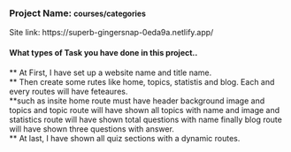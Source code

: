 <h3>Project Name: <small>courses/categories</small></h3>
Site link: https://superb-gingersnap-0eda9a.netlify.app/

<h4>What types of Task you have done in this project..</h4>
** At First, I have set up a website name and title name.<br/>
** Then create some rutes like home, topics, statistis and blog. Each and every routes will have feteaures.<br/>
**such as insite home route must have header background image and topics and topic route will have shown all topics with name and image and statistics route will have shown total questions with name finally blog route will have shown three questions with answer.<br/>
** At last, I have shown all quiz sections with a dynamic routes.
